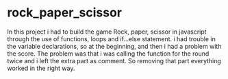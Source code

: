 # rock_paper_scissor

In this project i had to build the game Rock, paper, scissor in javascript through the use of functions, loops and if...else statement. i had trouble in the variable declarations, so at the beginning, and then i had a problem with the score. The problem was that i was calling the function for the round twice and i left the extra part as comment. So removing that part everything worked in the right way.